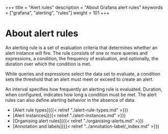 +++
title = "Alert rules"
description = "About Grafana alert rules"
keywords = ["grafana", "alerting", "rules"]
weight = 101
+++

# About alert rules

An alerting rule is a set of evaluation criteria that determines whether an alert instance will fire. The rule consists of one or more queries and expressions, a condition, the frequency of evaluation, and optionally, the duration over which the condition is met.

While queries and expressions select the data set to evaluate, a condition sets the threshold that an alert must meet or exceed to create an alert.

An interval specifies how frequently an alerting rule is evaluated. Duration, when configured, indicates how long a condition must be met. The alert rules can also define alerting behavior in the absence of data.

- [Alert rule types]({{< relref "./alert-rule-types.md" >}})
- [Alert instances]({{< relref "./alert-instances.md" >}})
- [Organising alert rules]({{< relref "./organising-alerts.md" >}})
- [Annotation and labels]({{< relref "../annotation-label/_index.md" >}})
